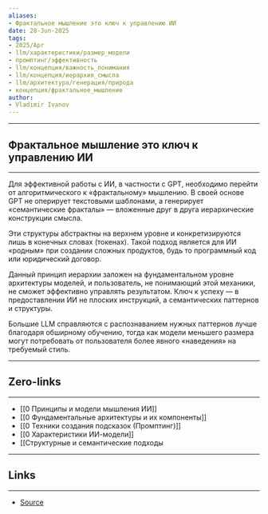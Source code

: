 ```yaml
---
aliases: 
- Фрактальное мышление это ключ к управлению ИИ 
date: 28-Jun-2025
tags:
- 2025/Apr
- llm/характеристики/размер_модели
- промптинг/эффективность
- llm/концепция/важность_понимания
- llm/концепция/иерархия_смысла
- llm/архитектура/генерация/природа
- концепция/фрактальное_мышление
author:
- Vladimir Ivanov
---
```

-----
##  Фрактальное мышление это ключ к управлению ИИ 
-----
Для эффективной работы с ИИ, в частности с GPT, необходимо перейти от алгоритмического к «фрактальному» мышлению. В своей основе GPT не оперирует текстовыми шаблонами, а генерирует «семантические фракталы» — вложенные друг в друга иерархические конструкции смысла.

Эти структуры абстрактны на верхнем уровне и конкретизируются лишь в конечных словах (токенах). Такой подход является для ИИ «родным» при создании сложных продуктов, будь то программный код или юридический договор.

Данный принцип иерархии заложен на фундаментальном уровне архитектуры моделей, и пользователь, не понимающий этой механики, не сможет эффективно управлять результатом. Ключ к успеху — в предоставлении ИИ не плоских инструкций, а семантических паттернов и структуры. 

Большие LLM справляются с распознаванием нужных паттернов лучше благодаря обширному обучению, тогда как модели меньшего размера могут потребовать от пользователя более явного «наведения» на требуемый стиль.

---
## Zero-links
---
- [[0 Принципы и модели мышления ИИ]]
- [[0 Фундаментальные архитектуры и их компоненты]]
- [[0 Техники создания подсказок (Промптинг)]]
- [[0 Характеристики ИИ-модели]]
- [[Структурные и семантические подходы

---
## Links
---
- [Source](https://t.me/turboproject/1608)